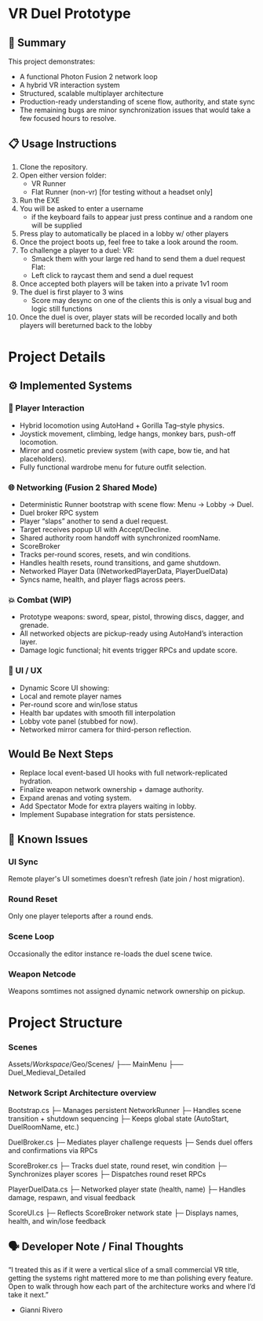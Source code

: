 # VR Duel Prototype
## 🏁 Summary
This project demonstrates:
- A functional Photon Fusion 2 network loop
- A hybrid VR interaction system
- Structured, scalable multiplayer architecture
- Production-ready understanding of scene flow, authority, and state sync
- The remaining bugs are minor synchronization issues that would take a few focused hours to resolve.

## 📋 Usage Instructions
1. Clone the repository.
2. Open either version folder:
	- VR Runner
	- Flat Runner (non-vr) [for testing without a headset only]
3. Run the EXE
4. You will be asked to enter a username
	- if the keyboard fails to appear just press continue and a random
	one will be supplied 
5. Press play to automatically be placed in a lobby w/ other players
6. Once the project boots up, feel free to take a look around the room.
5. To challenge a player to a duel:
	VR:
	- Smack them with your large red hand to send them a duel request
	Flat:
	- Left click to raycast them and send a duel request
6. Once accepted both players will be taken into a private 1v1 room
7. The duel is first player to 3 wins
	- Score may desync on one of the clients
	this is only a visual bug and logic still functions
8. Once the duel is over, player stats will be recorded locally
and both players will bereturned back to the lobby

# Project Details
## ⚙️ Implemented Systems

### 🧍 Player Interaction
- Hybrid locomotion using AutoHand + Gorilla Tag–style physics.
- Joystick movement, climbing, ledge hangs, monkey bars, push-off locomotion.
- Mirror and cosmetic preview system (with cape, bow tie, and hat placeholders).
- Fully functional wardrobe menu for future outfit selection.

### 🌐 Networking (Fusion 2 Shared Mode)
- Deterministic Runner bootstrap with scene flow: Menu → Lobby → Duel.
- Duel broker RPC system
- Player “slaps” another to send a duel request.
- Target receives popup UI with Accept/Decline.
- Shared authority room handoff with synchronized roomName.
- ScoreBroker
- Tracks per-round scores, resets, and win conditions.
- Handles health resets, round transitions, and game shutdown.
- Networked Player Data (INetworkedPlayerData, PlayerDuelData)
- Syncs name, health, and player flags across peers.

### 💥 Combat (WIP)
- Prototype weapons: sword, spear, pistol, throwing discs, dagger, and grenade.
- All networked objects are pickup-ready using AutoHand’s interaction layer.
- Damage logic functional; hit events trigger RPCs and update score.

### 🧠 UI / UX
- Dynamic Score UI showing:
- Local and remote player names
- Per-round score and win/lose status
- Health bar updates with smooth fill interpolation
- Lobby vote panel (stubbed for now).
- Networked mirror camera for third-person reflection.

## Would Be Next Steps
- Replace local event-based UI hooks with full network-replicated hydration.
- Finalize weapon network ownership + damage authority.
- Expand arenas and voting system.
- Add Spectator Mode for extra players waiting in lobby.
- Implement Supabase integration for stats persistence.

## 🚧 Known Issues
### UI Sync
Remote player's UI sometimes doesn’t refresh (late join / host migration).
### Round Reset
Only one player teleports after a round ends.
### Scene Loop
Occasionally the editor instance re-loads the duel scene twice.
### Weapon Netcode
Weapons somtimes not assigned dynamic network ownership on pickup.

# Project Structure

### Scenes
Assets/_Workspace_/Geo/Scenes/
 ├── MainMenu
 ├── Duel_Medieval_Detailed
 
### Network Script Architecture overview
Bootstrap.cs
 ├─ Manages persistent NetworkRunner
 ├─ Handles scene transition + shutdown sequencing
 ├─ Keeps global state (AutoStart, DuelRoomName, etc.)

DuelBroker.cs
 ├─ Mediates player challenge requests
 ├─ Sends duel offers and confirmations via RPCs

ScoreBroker.cs
 ├─ Tracks duel state, round reset, win condition
 ├─ Synchronizes player scores
 ├─ Dispatches round reset RPCs

PlayerDuelData.cs
 ├─ Networked player state (health, name)
 ├─ Handles damage, respawn, and visual feedback

ScoreUI.cs
 ├─ Reflects ScoreBroker network state
 ├─ Displays names, health, and win/lose feedback

## 🗣️ Developer Note / Final Thoughts
“I treated this as if it were a vertical slice of a small commercial VR title, getting the systems right mattered more to me than polishing every feature. Open to walk through how each part of the architecture works and where I’d take it next.”
- Gianni Rivero
